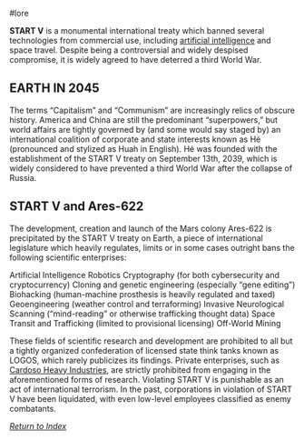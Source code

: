 #lore

**START V** is a monumental international treaty which banned several technologies from commercial use, including [artificial intelligence](AI.md) and space travel. Despite being a controversial and widely despised compromise, it is widely agreed to have deterred a third World War.

## EARTH IN 2045

The terms “Capitalism” and “Communism” are increasingly relics of obscure history. America and China are still the predominant “superpowers,” but world affairs are tightly governed by (and some would say staged by) an international coalition of corporate and state interests known as Hé (pronounced and stylized as Huah in English). Hé was founded with the establishment of the START V treaty on September 13th, 2039, which is widely considered to have prevented a third World War after the collapse of Russia.

## START V and Ares-622

The development, creation and launch of the Mars colony Ares-622 is precipitated by the START V treaty on Earth, a piece of international legislature which heavily regulates, limits or in some cases outright bans the following scientific enterprises:

Artificial Intelligence
Robotics
Cryptography (for both cybersecurity and cryptocurrency)
Cloning and genetic engineering (especially “gene editing”)
Biohacking (human-machine prosthesis is heavily regulated and taxed)
Geoengineering (weather control and terraforming)
Invasive Neurological Scanning (“mind-reading” or otherwise trafficking thought data)
Space Transit and Trafficking (limited to provisional licensing)
Off-World Mining

These fields of scientific research and development are prohibited to all but a tightly organized confederation of licensed state think tanks known as LOGOS, which rarely publicizes its findings. Private enterprises, such as [Cardoso Heavy Industries](CHI.md), are strictly prohibited from engaging in the aforementioned forms of research. Violating START V is punishable as an act of international terrorism. In the past, corporations in violation of START V have been liquidated, with even low-level employees classified as enemy combatants.


*[Return to Index](index.md)*
